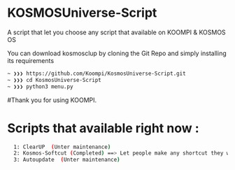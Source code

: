 # KOSMOSUniverse-Script

 A script that let you choose any script that available on KOOMPI & KOSMOS OS 

You can download kosmosclup by cloning the Git Repo and simply installing its requirements
```sh
~ ❯❯❯ https://github.com/Koompi/KosmosUniverse-Script.git
~ ❯❯❯ cd KosmosUniverse-Script
~ ❯❯❯ python3 menu.py
```
#Thank you for using KOOMPI.

# Scripts that available right now :
```sh
  1: ClearUP  (Unter maintenance)
  2: Kosmos-Softcut (Completed) ==> Let people make any shortcut they want on the terminal :P
  3: Autoupdate  (Unter maintenance)
```
